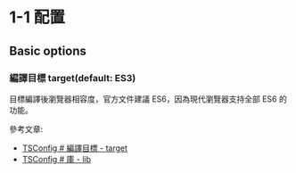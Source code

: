 # 1-1 配置

## Basic options

### 編譯目標 target(default: ES3)

目標編譯後瀏覽器相容度，官方文件建議 ES6，因為現代瀏覽器支持全部 ES6 的功能。


參考文章:

- [TSConfig # 編譯目標 - target](https://www.typescriptlang.org/zh/tsconfig#target)
- [TSConfig # 庫 - lib](https://www.typescriptlang.org/zh/tsconfig#lib)
